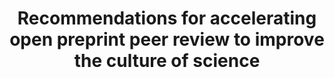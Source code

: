 ---
title: "Recommendations for accelerating open preprint peer review to improve the culture of science"
authors: "Avissar-Whiting M, Belliard F, Bertozzi SM, Brand A, Brown K, Clément-Stoneham G, Dawson S, Dey G, Ecer D, Edmunds SC, Farley A, Fischer TD, Franko M, **Fraser JS**, Funk K, Ganier C, Harrison M, Hatch A, Hazlett H, Hindle S, Hook DW, Hurst P, Kamoun S, Kiley R, Lacy MM, LaFlamme M, Lawrence R, Lemberger T, Leptin M, Lumb E, MacCallum CJ, Marcum CS, Marinello G, Mendonça A, Monaco S, Neves K, Pattinson D, Polka JK, Puebla I, Rittman M, Royle SJ, Saderi D, Sever R, Shearer K, Spiro JE, Stern B, Taraborelli D, Vale R, Vasquez CG, Waltman L, Watt FM, Weinberg ZY, Williams M."
journal: "PLOS Biology"
pub_date: "2024-02-29"
pmid: "38421949"
pmcid: "PMC10903809"
osf: "cht8p"
image: "/static/img/pub/2023_avissar-whiting.png"
links:
  - name: Recognizing Preprint Peer Review meeting at Janelia
    url: https://asapbio.org/recognizing-preprint-peer-review
  - name: James's keynote from the meeting
    url: https://www.youtube.com/watch?v=hYG5wTGh6aw&list=PLezPfyQ6lSolc6sOZ-an18oG3mZojuwb6&t=1285s
---
